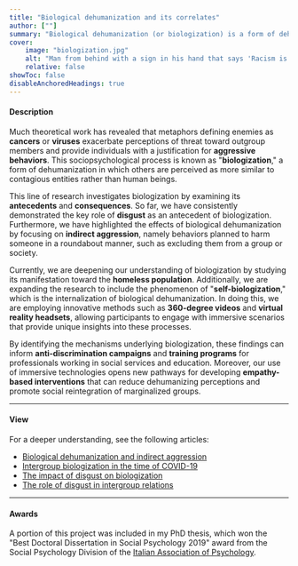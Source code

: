 ```yaml
---
title: "Biological dehumanization and its correlates" 
author: [""]
summary: "Biological dehumanization (or biologization) is a form of dehumanization in which others are perceived as viruses and contagious entities rather than human beings. The present line of research explores this phenomenon by investigating its antecedents and consequences through correlational and experimental studies."
cover:
    image: "biologization.jpg"
    alt: "Man from behind with a sign in his hand that says 'Racism is a virus'"
    relative: false
showToc: false
disableAnchoredHeadings: true
---
```


#### Description

Much theoretical work has revealed that metaphors defining enemies as **cancers** or **viruses** exacerbate perceptions of threat toward outgroup members and provide individuals with a justification for **aggressive behaviors**. This sociopsychological process is known as "**biologization**," a form of dehumanization in which others are perceived as more similar to contagious entities rather than human beings.

This line of research investigates biologization by examining its **antecedents** and **consequences**. So far, we have consistently demonstrated the key role of **disgust** as an antecedent of biologization. Furthermore, we have highlighted the effects of biological dehumanization by focusing on **indirect aggression**, namely behaviors planned to harm someone in a roundabout manner, such as excluding them from a group or society.

Currently, we are deepening our understanding of biologization by studying its manifestation toward the **homeless population**. Additionally, we are expanding the research to include the phenomenon of "**self-biologization**," which is the internalization of biological dehumanization. In doing this, we are employing innovative methods such as **360-degree videos** and **virtual reality headsets**, allowing participants to engage with immersive scenarios that provide unique insights into these processes.

By identifying the mechanisms underlying biologization, these findings can inform **anti-discrimination campaigns** and **training programs** for professionals working in social services and education. Moreover, our use of immersive technologies opens new pathways for developing **empathy-based interventions** that can reduce dehumanizing perceptions and promote social reintegration of marginalized groups.

------------------------------------------------------------------------

#### View

For a deeper understanding, see the following articles:

-   [Biological dehumanization and indirect aggression](/publications/dehumanization-and-aggression/)
-   [Intergroup biologization in the time of COVID-19](/publications/covid-and-prejudice/)
-   [The impact of disgust on biologization](/publications/disgust-and-biologization/)
-   [The role of disgust in intergroup relations](/publications/the-body-and-soul-emotion/)

------------------------------------------------------------------------

#### Awards

A portion of this project was included in my PhD thesis, which won the "Best Doctoral Dissertation in Social Psychology 2019" award from the Social Psychology Division of the [Italian Association of Psychology](https://aipass.org/).
